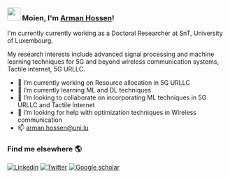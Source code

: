 ### <img src="https://media.giphy.com/media/hvRJCLFzcasrR4ia7z/giphy.gif" width="30px"> Moien, I'm [Arman Hossen](https://wwwfr.uni.lu/snt/people/arman_hossen)!

I'm currently currently working as a Doctoral Researcher at SnT, University of Luxembourg.

My research interests include advanced signal processing and machine learning techniques for 5G and beyond wireless communication systems, Tactile internet, 5G URLLC.

- 🔭 I’m currently working on Resource allocation in 5G URLLC </br>
- 🌱 I’m currently learning ML and DL techniques </br>
- 👯 I’m looking to collaborate on incorporating ML techniques in 5G URLLC and Tactile Internet </br>
- 🤔 I’m looking for help with optimization techniques in Wireless communication </br>
- 📫 arman.hossen@uni.lu </br>

### Find me elsewhere 🌎

[![Linkedin](https://img.shields.io/badge/-ArmanHossen-blue?style=flat-square&logo=Linkedin&logoColor=white&link=https://www.linkedin.com/in/armanruet/)](https://www.linkedin.com/in/armanruet/) 
[![Twitter](https://img.shields.io/badge/-Twitter-1ca0f1?style=flat-square&labelColor=1ca0f1&logo=twitter&logoColor=white&link=https://twitter.com/arman_5227)](https://twitter.com/arman_5227)
[![Google scholar](https://img.shields.io/badge/GS-Google%20Scholar-blue=https://scholar.google.com/citations?user=LN-2sIoAAAAJ&hl=en)](https://scholar.google.com/citations?user=LN-2sIoAAAAJ&hl=en)

